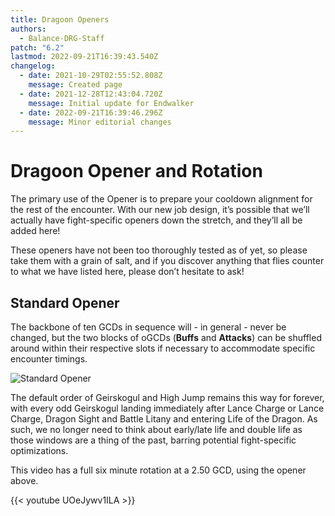 ```yaml
---
title: Dragoon Openers
authors:
  - Balance-DRG-Staff
patch: "6.2"
lastmod: 2022-09-21T16:39:43.540Z
changelog:
  - date: 2021-10-29T02:55:52.808Z
    message: Created page
  - date: 2021-12-28T12:43:04.720Z
    message: Initial update for Endwalker
  - date: 2022-09-21T16:39:46.296Z
    message: Minor editorial changes
---
```

# Dragoon Opener and Rotation

The primary use of the Opener is to prepare your cooldown alignment for the rest of the encounter. With our new job design, it’s possible that we’ll actually have fight-specific openers down the stretch, and they’ll all be added here!

These openers have not been too thoroughly tested as of yet, so please take them with a grain of salt, and if you discover anything that flies counter to what we have listed here, please don’t hesitate to ask!

## Standard Opener

The backbone of ten GCDs in sequence will - in general - never be changed, but the two blocks of oGCDs (**Buffs** and **Attacks**) can be shuffled around within their respective slots if necessary to accommodate specific encounter timings.

![Standard Opener](https://cdn.discordapp.com/attachments/841722176017268826/925365578728898560/DRG_ew_opener.png)

The default order of Geirskogul and High Jump remains this way for forever, with every odd Geirskogul landing immediately after Lance Charge or Lance Charge, Dragon Sight and Battle Litany and entering Life of the Dragon. As such, we no longer need to think about early/late life and double life as those windows are a thing of the past, barring potential fight-specific optimizations.

This video has a full six minute rotation at a 2.50 GCD, using the opener above.

{{< youtube UOeJywv1ILA >}}